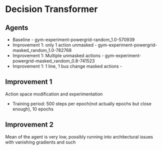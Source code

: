 # Decision Transformer

## Agents

* Baseline - gym-experiment-powergrid-random_1.0-570939
* Improvement 1: only 1 action unmasked - gym-experiment-powergrid-masked_random_1.0-782768
* Improvement 1: Multiple unmasked actions - gym-experiment-powergrid-masked_random_0.8-741523
* Improvement 1: 1 line, 1 bus change masked actions - 

## Improvement 1

Action space modification and experimentation

* Training period: 500 steps per epoch(not actually epochs but close enough), 10 epochs

## Improvement 2

Mean of the agent is very low, possibly running into architectural issues with vanishing gradients and such
